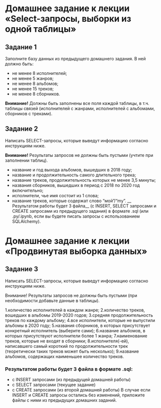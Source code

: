 # Домашнее задание к лекции «Select-запросы, выборки из одной таблицы»
## Задание 1
Заполните базу данных из предыдущего домашнего задания. В ней должно быть:

- не менее 8 исполнителей;
- не менее 5 жанров;
- не менее 8 альбомов;
- не менее 15 треков;
- не менее 8 сборников.

__Внимание!__  Должны быть заполнены все поля каждой таблицы, в т.ч. таблицы связей (исполнителей с жанрами, исполнителей с альбомами, сборников с треками).

## Задание 2

Написать SELECT-запросы, которые выведут информацию согласно инструкциям ниже.

__Внимание!__ Результаты запросов не должны быть пустыми (учтите при заполнении таблиц).

- название и год выхода альбомов, вышедших в 2018 году;
- название и продолжительность самого длительного трека;
- название треков, продолжительность которых не менее 3,5 минуты;
- названия сборников, вышедших в период с 2018 по 2020 год включительно;
- исполнители, чье имя состоит из 1 слова;
- название треков, которые содержат слово “мой”/“my”.
__ Результатом работы будет 3 файла__  (с INSERT, SELECT запросами и CREATE запросами из предыдущего задания) в формате .sql (или .py/.ipynb, если вы будете писать запросы с использованием SQLAlchemy).


# Домашнее задание к лекции «Продвинутая выборка данных»
## Задание 3

Написать SELECT-запросы, которые выведут информацию согласно инструкциям ниже.

Внимание! Результаты запросов не должны быть пустыми (при необходимости добавьте данные в таблицы).

1.количество исполнителей в каждом жанре;
2.количество треков, вошедших в альбомы 2019-2020 годов;
3.средняя продолжительность треков по каждому альбому;
4.все исполнители, которые не выпустили альбомы в 2020 году;
5.названия сборников, в которых присутствует конкретный исполнитель (выберите сами);
6.название альбомов, в которых присутствуют исполнители более 1 жанра;
7.наименование треков, которые не входят в сборники;
8.исполнителя(-ей), написавшего самый короткий по продолжительности трек (теоретически таких треков может быть несколько);
9.название альбомов, содержащих наименьшее количество треков.
### Результатом работы будет 3 файла в формате .sql:

- с INSERT запросами (из предыдущей домашней работы)
- с SELECT запросами (текущее задание)
- с CREATE запросами (из второй домашней работы)
В случае если INSERT и CREATE запросы остались без изменений, приложите файлы c ними из предыдущих домашних заданий.
